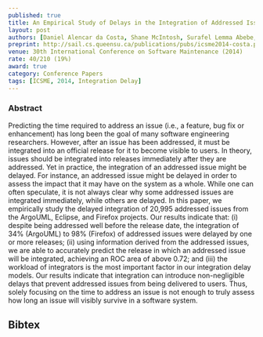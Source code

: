 ```yaml
---
published: true
title: An Empirical Study of Delays in the Integration of Addressed Issues 
layout: post
authors: [Daniel Alencar da Costa, Shane McIntosh, Surafel Lemma Abebe, Uira Kulesza, Ahmed E. Hassan]
preprint: http://sail.cs.queensu.ca/publications/pubs/icsme2014-costa.pdf
venue: 30th International Conference on Software Maintenance (2014)
rate: 40/210 (19%)
award: true
category: Conference Papers
tags: [ICSME, 2014, Integration Delay]
---   
```


### Abstract

Predicting the time required to address an issue (i.e., a feature, bug fix or enhancement) has long
been the goal of many software engineering researchers. However, after an issue has been addressed,
it must be integrated into an official release for it to become visible to users. In theory, issues
should be integrated into releases immediately after they are addressed. Yet in practice, the
integration of an addressed issue might be delayed. For instance, an addressed issue might be
delayed in order to assess the impact that it may have on the system as a whole. While one can often
speculate, it is not always clear why some addressed issues are integrated immediately, while others
are delayed. In this paper, we empirically study the delayed integration of 20,995 addressed issues
from the ArgoUML, Eclipse, and Firefox projects. Our results indicate that: (i) despite being
addressed well before the release date, the integration of 34% (ArgoUML) to 98% (Firefox) of
addressed issues were delayed by one or more releases; (ii) using information derived from the
addressed issues, we are able to accurately predict the release in which an addressed issue will be
integrated, achieving an ROC area of above 0.72; and (iii) the workload of integrators is the most
important factor in our integration delay models. Our results indicate that integration can
introduce non-negligible delays that prevent addressed issues from being delivered to users. Thus,
solely focusing on the time to address an issue is not enough to truly assess how long an issue will
visibly survive in a software system.

## Bibtex


